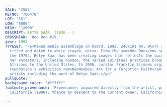 ```yaml
---
SALE: '2565'
REFNO: "780478"
LOT: "161"
LOW: "8000"
HIGH: "12000"
DESCRIPT: BETYE SAAR  (1926 - )
CROSSHEAD: 'Hoo Doo #19.'
year: 1992
TYPESET: "<p>Mixed media assemblage on board, 1992. 240x191 mm; 9½x7½ inches. Signed,
  titled and dated in white crayon, verso. From the <em>Hoo Doo</em> series.<br><br><br>Since
  the 1970s, Betye Saar has been creating images that reflects the spirtualism of
  her ancestors, including hoodoo, the varied spiritual practices brought by enslaved
  Africans to the United States. In 2006, curator Franklin Sirmans organized the Menil
  Foundation's exhibition <em>NeoHooDoo: Art for a Forgotten Faith</em> of contemporary
  artists including the work of Betye Saar.</p>"
pullquote: ''
background_color: "#ffffff"
footnote_provenance: 'Provenance: acquired directly from the artist, private collection,
  California (1998); thence by descent to the current owner, California (2005).'

---
```

